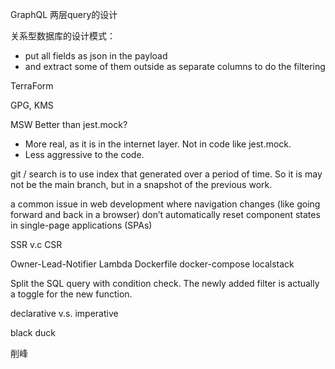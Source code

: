 GraphQL
两层query的设计

关系型数据库的设计模式：
- put all fields as json in the payload
- and extract some of them outside as separate columns to do the filtering

TerraForm

GPG, KMS

MSW
Better than jest.mock? 
- More real, as it is in the internet layer. Not in code like jest.mock.
- Less aggressive to the code.

git 
/ search is to use index that generated over a period of time. So it is may not be the main branch, but in a snapshot of the previous work.


a common issue in web development where navigation changes (like going forward and back in a browser) don’t automatically reset component states in single-page applications (SPAs)

SSR v.c CSR

Owner-Lead-Notifier
Lambda
Dockerfile
docker-compose
localstack

Split the SQL query with condition check. The newly added filter is actually a toggle for the new function.


declarative v.s. imperative

black duck

削峰


